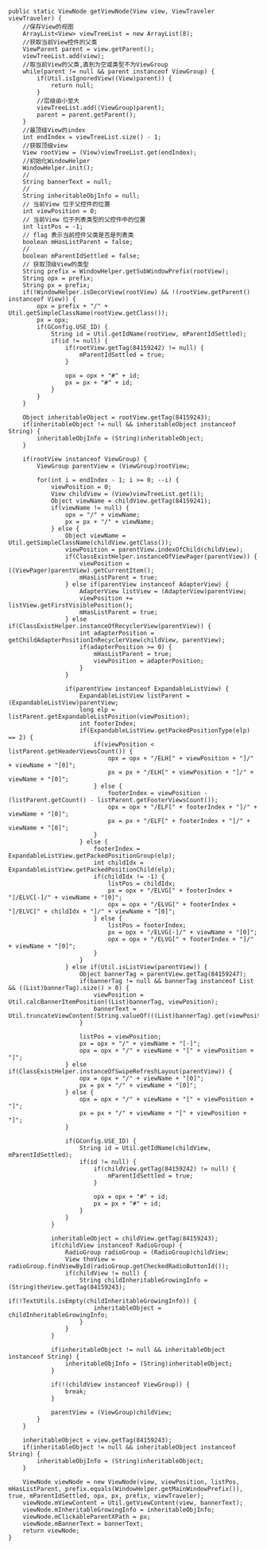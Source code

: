 
    public static ViewNode getViewNode(View view, ViewTraveler viewTraveler) {
		//保存View的视图
        ArrayList<View> viewTreeList = new ArrayList(8);
		//获取当前View控件的父类
        ViewParent parent = view.getParent();
        viewTreeList.add(view);
		//取当前View的父类,直到为空或类型不为ViewGroup
        while(parent != null && parent instanceof ViewGroup) {
            if(Util.isIgnoredView((View)parent)) {
                return null;
            }
			//层级由小至大
            viewTreeList.add((ViewGroup)parent);
            parent = parent.getParent();
        }
		//最顶级View的index
        int endIndex = viewTreeList.size() - 1;
		//获取顶级view
        View rootView = (View)viewTreeList.get(endIndex);
		//初始化WindowHelper
        WindowHelper.init();
		//
        String bannerText = null;
		//
        String inheritableObjInfo = null;
		// 当前View 位于父控件的位置
        int viewPosition = 0;
		// 当前View 位于列表类型的父控件中的位置
        int listPos = -1;
		// flag 表示当前控件父类是否是列表类
        boolean mHasListParent = false;
		// 
        boolean mParentIdSettled = false;
		// 获取顶级View的类型 
        String prefix = WindowHelper.getSubWindowPrefix(rootView);
        String opx = prefix;
        String px = prefix;
        if(!WindowHelper.isDecorView(rootView) && !(rootView.getParent() instanceof View)) {
            opx = prefix + "/" + Util.getSimpleClassName(rootView.getClass());
            px = opx;
            if(GConfig.USE_ID) {
                String id = Util.getIdName(rootView, mParentIdSettled);
                if(id != null) {
                    if(rootView.getTag(84159242) != null) {
                        mParentIdSettled = true;
                    }

                    opx = opx + "#" + id;
                    px = px + "#" + id;
                }
            }
        }

        Object inheritableObject = rootView.getTag(84159243);
        if(inheritableObject != null && inheritableObject instanceof String) {
            inheritableObjInfo = (String)inheritableObject;
        }

        if(rootView instanceof ViewGroup) {
            ViewGroup parentView = (ViewGroup)rootView;

            for(int i = endIndex - 1; i >= 0; --i) {
                viewPosition = 0;
                View childView = (View)viewTreeList.get(i);
                Object viewName = childView.getTag(84159241);
                if(viewName != null) {
                    opx = "/" + viewName;
                    px = px + "/" + viewName;
                } else {
                    Object viewName = Util.getSimpleClassName(childView.getClass());
                    viewPosition = parentView.indexOfChild(childView);
                    if(ClassExistHelper.instanceOfViewPager(parentView)) {
                        viewPosition = ((ViewPager)parentView).getCurrentItem();
                        mHasListParent = true;
                    } else if(parentView instanceof AdapterView) {
                        AdapterView listView = (AdapterView)parentView;
                        viewPosition += listView.getFirstVisiblePosition();
                        mHasListParent = true;
                    } else if(ClassExistHelper.instanceOfRecyclerView(parentView)) {
                        int adapterPosition = getChildAdapterPositionInRecyclerView(childView, parentView);
                        if(adapterPosition >= 0) {
                            mHasListParent = true;
                            viewPosition = adapterPosition;
                        }
                    }

                    if(parentView instanceof ExpandableListView) {
                        ExpandableListView listParent = (ExpandableListView)parentView;
                        long elp = listParent.getExpandableListPosition(viewPosition);
                        int footerIndex;
                        if(ExpandableListView.getPackedPositionType(elp) == 2) {
                            if(viewPosition < listParent.getHeaderViewsCount()) {
                                opx = opx + "/ELH[" + viewPosition + "]/" + viewName + "[0]";
                                px = px + "/ELH[" + viewPosition + "]/" + viewName + "[0]";
                            } else {
                                footerIndex = viewPosition - (listParent.getCount() - listParent.getFooterViewsCount());
                                opx = opx + "/ELF[" + footerIndex + "]/" + viewName + "[0]";
                                px = px + "/ELF[" + footerIndex + "]/" + viewName + "[0]";
                            }
                        } else {
                            footerIndex = ExpandableListView.getPackedPositionGroup(elp);
                            int childIdx = ExpandableListView.getPackedPositionChild(elp);
                            if(childIdx != -1) {
                                listPos = childIdx;
                                px = opx + "/ELVG[" + footerIndex + "]/ELVC[-]/" + viewName + "[0]";
                                opx = opx + "/ELVG[" + footerIndex + "]/ELVC[" + childIdx + "]/" + viewName + "[0]";
                            } else {
                                listPos = footerIndex;
                                px = opx + "/ELVG[-]/" + viewName + "[0]";
                                opx = opx + "/ELVG[" + footerIndex + "]/" + viewName + "[0]";
                            }
                        }
                    } else if(Util.isListView(parentView)) {
                        Object bannerTag = parentView.getTag(84159247);
                        if(bannerTag != null && bannerTag instanceof List && ((List)bannerTag).size() > 0) {
                            viewPosition = Util.calcBannerItemPosition((List)bannerTag, viewPosition);
                            bannerText = Util.truncateViewContent(String.valueOf(((List)bannerTag).get(viewPosition)));
                        }

                        listPos = viewPosition;
                        px = opx + "/" + viewName + "[-]";
                        opx = opx + "/" + viewName + "[" + viewPosition + "]";
                    } else if(ClassExistHelper.instanceOfSwipeRefreshLayout(parentView)) {
                        opx = opx + "/" + viewName + "[0]";
                        px = px + "/" + viewName + "[0]";
                    } else {
                        opx = opx + "/" + viewName + "[" + viewPosition + "]";
                        px = px + "/" + viewName + "[" + viewPosition + "]";
                    }

                    if(GConfig.USE_ID) {
                        String id = Util.getIdName(childView, mParentIdSettled);
                        if(id != null) {
                            if(childView.getTag(84159242) != null) {
                                mParentIdSettled = true;
                            }

                            opx = opx + "#" + id;
                            px = px + "#" + id;
                        }
                    }
                }

                inheritableObject = childView.getTag(84159243);
                if(childView instanceof RadioGroup) {
                    RadioGroup radioGroup = (RadioGroup)childView;
                    View theView = radioGroup.findViewById(radioGroup.getCheckedRadioButtonId());
                    if(childView != null) {
                        String childInheritableGrowingInfo = (String)theView.getTag(84159243);
                        if(!TextUtils.isEmpty(childInheritableGrowingInfo)) {
                            inheritableObject = childInheritableGrowingInfo;
                        }
                    }
                }

                if(inheritableObject != null && inheritableObject instanceof String) {
                    inheritableObjInfo = (String)inheritableObject;
                }

                if(!(childView instanceof ViewGroup)) {
                    break;
                }

                parentView = (ViewGroup)childView;
            }
        }

        inheritableObject = view.getTag(84159243);
        if(inheritableObject != null && inheritableObject instanceof String) {
            inheritableObjInfo = (String)inheritableObject;
        }

        ViewNode viewNode = new ViewNode(view, viewPosition, listPos, mHasListParent, prefix.equals(WindowHelper.getMainWindowPrefix()), true, mParentIdSettled, opx, px, prefix, viewTraveler);
        viewNode.mViewContent = Util.getViewContent(view, bannerText);
        viewNode.mInheritableGrowingInfo = inheritableObjInfo;
        viewNode.mClickableParentXPath = px;
        viewNode.mBannerText = bannerText;
        return viewNode;
    }